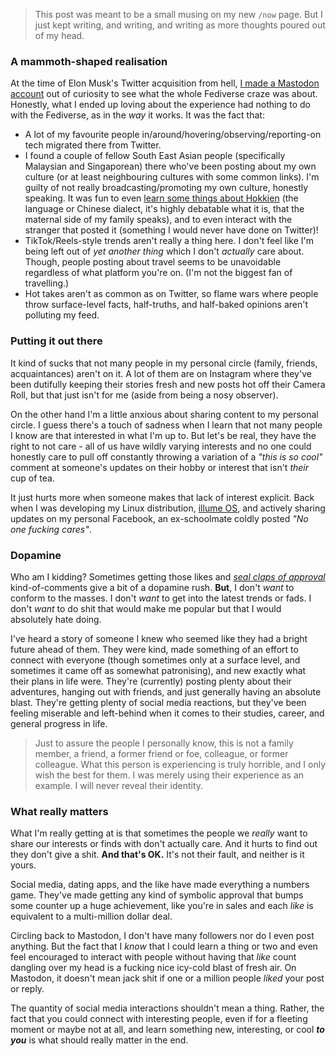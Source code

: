 > This post was meant to be a small musing on my new `/now` page. But I just kept writing, and writing, and writing as more thoughts poured out of my head.

### A mammoth-shaped realisation

At the time of Elon Musk's Twitter acquisition from hell, [I made a Mastodon account](https://mastodon.online/@csiew) out of curiosity to see what the whole Fediverse craze was about. Honestly, what I ended up loving about the experience had nothing to do with the Fediverse, as in the _way_ it works. It was the fact that:

- A lot of my favourite people in/around/hovering/observing/reporting-on tech migrated there from Twitter.
- I found a couple of fellow South East Asian people (specifically Malaysian and Singaporean) there who've been posting about my own culture (or at least neighbouring cultures with some common links). I'm guilty of not really broadcasting/promoting my own culture, honestly speaking. It was fun to even [learn some things about Hokkien](https://mastodon.online/@liztai@hachyderm.io/110014679915052545) (the language or Chinese dialect, it's highly debatable what it is, that the maternal side of my family speaks), and to even interact with the stranger that posted it (something I would never have done on Twitter)!
- TikTok/Reels-style trends aren't really a thing here. I don't feel like I'm being left out of _yet another thing_ which I don't _actually_ care about. Though, people posting about travel seems to be unavoidable regardless of what platform you're on. (I'm not the biggest fan of travelling.)
- Hot takes aren't as common as on Twitter, so flame wars where people throw surface-level facts, half-truths, and half-baked opinions aren't polluting my feed.

### Putting it out there

It kind of sucks that not many people in my personal circle (family, friends, acquaintances) aren't on it. A lot of them are on Instagram where they've been dutifully keeping their stories fresh and new posts hot off their Camera Roll, but that just isn't for me (aside from being a nosy observer).

On the other hand I'm a little anxious about sharing content to my personal circle. I guess there's a touch of sadness when I learn that not many people I know are that interested in what I'm up to. But let's be real, they have the right to not care - all of us have wildly varying interests and no one could honestly care to pull off constantly throwing a variation of a _"this is so cool"_ comment at someone's updates on their hobby or interest that isn't _their_ cup of tea.

It just hurts more when someone makes that lack of interest explicit. Back when I was developing my Linux distribution, [illume OS](/projects/illume-os), and actively sharing updates on my personal Facebook, an ex-schoolmate coldly posted _"No one fucking cares"_.

### Dopamine

Who am I kidding? Sometimes getting those likes and [_seal claps of approval_](https://giphy.com/gifs/disney-ocean-clapping-hDwYu8UEcUone) kind-of-comments give a bit of a dopamine rush. **But**, I don't _want_ to conform to the masses. I don't _want_ to get into the latest trends or fads. I don't _want_ to do shit that would make me popular but that I would absolutely hate doing.

I've heard a story of someone I knew who seemed like they had a bright future ahead of them. They were kind, made something of an effort to connect with everyone (though sometimes only at a surface level, and sometimes it came off as somewhat patronising), and new exactly what their plans in life were. They're (currently) posting plenty about their adventures, hanging out with friends, and just generally having an absolute blast. They're getting plenty of social media reactions, but they've been feeling miserable and left-behind when it comes to their studies, career, and general progress in life.

> Just to assure the people I personally know, this is not a family member, a friend, a former friend or foe, colleague, or former colleague. What this person is experiencing is truly horrible, and I only wish the best for them. I was merely using their experience as an example. I will never reveal their identity.

### What really matters

What I'm really getting at is that sometimes the people we _really_ want to share our interests or finds with don't actually care. And it hurts to find out they don't give a shit. **And that's OK.** It's not their fault, and neither is it yours.

Social media, dating apps, and the like have made everything a numbers game. They've made getting any kind of symbolic approval that bumps some counter up a huge achievement, like you're in sales and each _like_ is equivalent to a multi-million dollar deal.

Circling back to Mastodon, I don't have many followers nor do I even post anything. But the fact that I _know_ that I could learn a thing or two and even feel encouraged to interact with people without having that _like_ count dangling over my head is a fucking nice icy-cold blast of fresh air. On Mastodon, it doesn't mean jack shit if one or a million people _liked_ your post or reply.

The quantity of social media interactions shouldn't mean a thing. Rather, the fact that you could connect with interesting people, even if for a fleeting moment or maybe not at all, and learn something new, interesting, or cool **_to you_** is what should really matter in the end.
